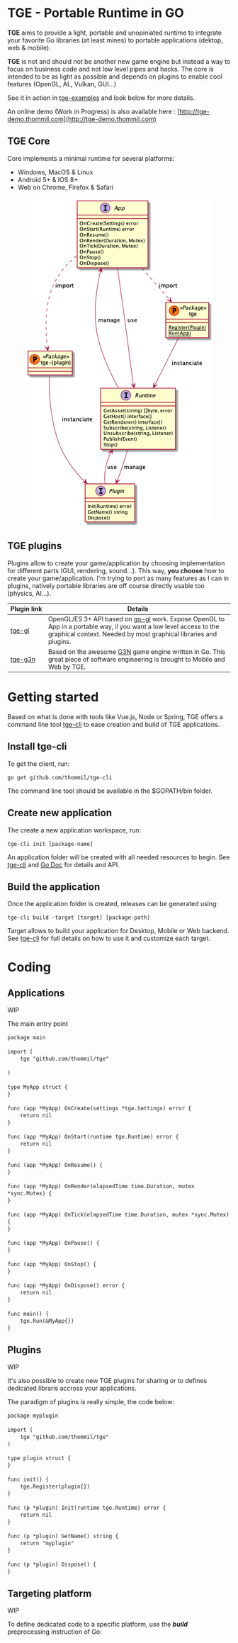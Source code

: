 # TGE - Portable Runtime in GO
**TGE** aims to provide a light, portable and unopiniated runtime to integrate your favorite Go libraries (at least mines) to portable applications (dektop, web & mobile).

**TGE** is not and should not be another new game engine but instead a way to focus on business code and not low level pipes and hacks. The core is intended to be as light as possible and depends on plugins to enable cool features (OpenGL, AL, Vulkan, GUI...)

See it in action in [tge-examples](https://github.com/thommil/tge-examples) and look below for more details.

An online demo (Work in Progress) is also available here : [http://tge-demo.thommil.com](http://tge-demo.thommil.com)

## TGE Core 
Core implements a minimal runtime for several platforms:
  * Windows, MacOS & Linux
  * Android 5+ & IOS 8+
  * Web on Chrome, Firefox & Safari


<div style="text-align:center">
<img src="https://raw.githubusercontent.com/thommil/tge/master/specs/api.png"/>
</div>

## TGE plugins
Plugins allow to create your game/application by choosing implementation for different parts (GUI, rendering, sound...). This way, **you choose** how to create your game/application. I'm trying to port as many features as I can in plugins, natively portable libraries are off course directly usable too (physics, AI...).

Plugin&nbsp;link | Details
------------ | -------------
[tge-gl](https://github.com/thommil/tge-gl) | OpenGL/ES 3+ API based on [go-gl](https://github.com/go-gl/gl) work. Expose OpenGL to App in a portable way, il you want a low level access to the graphical context. Needed by most graphical libraries and plugins.
[tge-g3n](https://github.com/thommil/tge-g3n) | Based on the awesome [G3N](https://github.com/g3n/engine) game engine written in Go. This great piece of software engineering is brought to Mobile and Web by TGE.

# Getting started
Based on what is done with tools like Vue.js, Node or Spring, TGE offers a command line tool [tge-cli](https://github.com/thommil/tge-cli) to ease creation and build of TGE applications.

## Install tge-cli
To get the client, run:
```shell
go get github.com/thommil/tge-cli
```

The command line tool should be available in the $GOPATH/bin folder.

## Create new application
The create a new application workspace, run:
```shell
tge-cli init [package-name]
```

An application folder will be created with all needed resources to begin. See [tge-cli](https://github.com/thommil/tge-cli) and [Go Doc](https://godoc.org/github.com/thommil/tge) for details and API.

## Build the application
Once the application folder is created, releases can be generated using:
```shell
tge-cli build -target [target] [package-path]
```
Target allows to build your application for Desktop, Mobile or Web backend. See [tge-cli](https://github.com/thommil/tge-cli) for full details on how to use it and customize each target.

# Coding
## Applications
WIP 

The main entry point

```golang
package main

import (
	tge "github.com/thommil/tge"
  
)

type MyApp struct {
}

func (app *MyApp) OnCreate(settings *tge.Settings) error {
	return nil
}

func (app *MyApp) OnStart(runtime tge.Runtime) error {
	return nil
}

func (app *MyApp) OnResume() {
}

func (app *MyApp) OnRender(elapsedTime time.Duration, mutex *sync.Mutex) {
}

func (app *MyApp) OnTick(elapsedTime time.Duration, mutex *sync.Mutex) {
}

func (app *MyApp) OnPause() {
}

func (app *MyApp) OnStop() {
}

func (app *MyApp) OnDispose() error {
	return nil
}

func main() {
	tge.Run(&MyApp{})
}
```

## Plugins
WIP 

It's also possible to create new TGE plugins for sharing or to defines dedicated libraris accross your applications.

The paradigm of plugins is really simple, the code below:

```golang
package myplugin

import (
	tge "github.com/thommil/tge"
)

type plugin struct {
}

func init() {
	tge.Register(plugin{})
}

func (p *plugin) Init(runtime tge.Runtime) error {
	return nil
}

func (p *plugin) GetName() string {
	return "myplugin"
}

func (p *plugin) Dispose() {
}
```

## Targeting platform
WIP 

To define dedicated code to a specific platform, use the ***build*** preprocessing instruction of Go: